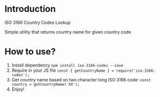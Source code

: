 # Introduction
ISO 3166 Country Codes Lookup

Simple utility that returns country name for given country code

# How to use?

1. Install dependency `npm install iso-3166-codes --save`
2. Require in your JS file `const { getCountryName } = require('iso-3166-codes');`
3. Get country name based on two character long ISO 3166 code: `const country = getCountryName('XX');`
4. Enjoy!
